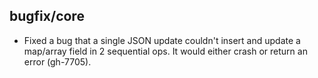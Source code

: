 ## bugfix/core

* Fixed a bug that a single JSON update couldn't insert and update a map/array
  field in 2 sequential ops. It would either crash or return an error (gh-7705).
